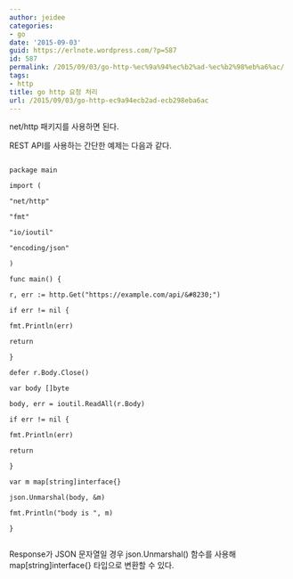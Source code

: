 ```yaml
---
author: jeidee
categories:
- go
date: '2015-09-03'
guid: https://erlnote.wordpress.com/?p=587
id: 587
permalink: /2015/09/03/go-http-%ec%9a%94%ec%b2%ad-%ec%b2%98%eb%a6%ac/
tags:
- http
title: go http 요청 처리
url: /2015/09/03/go-http-ec9a94ecb2ad-ecb298eba6ac
---
```


net/http 패키지를 사용하면 된다.

REST API를 사용하는 간단한 예제는 다음과 같다.

```
  
package main

import (
      
"net/http"
      
"fmt"
      
"io/ioutil"
      
"encoding/json"
  
)

func main() {
      
r, err := http.Get("https://example.com/api/&#8230;")
      
if err != nil {
          
fmt.Println(err)
          
return
      
}
      
defer r.Body.Close()

var body []byte
      
body, err = ioutil.ReadAll(r.Body)
      
if err != nil {
          
fmt.Println(err)
          
return
      
}

var m map[string]interface{}
      
json.Unmarshal(body, &m)

fmt.Println("body is ", m)

}
  
```

Response가 JSON 문자열일 경우 json.Unmarshal() 함수를 사용해 map[string]interface{} 타입으로 변환할 수 있다.